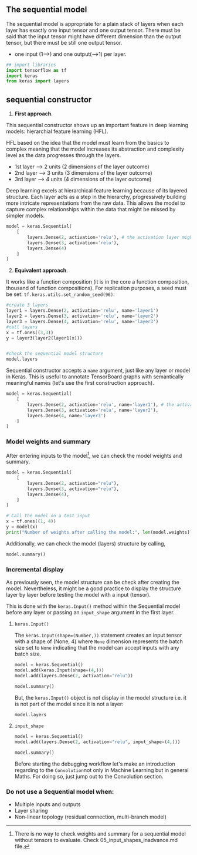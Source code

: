 ## The sequential model

The sequential model is appropriate for a plain stack of layers when each layer has exactly one input tensor and one output tensor. There must be said that the input tensor might have different dimension than the output tensor, but there must be still one output tensor.

- one input (1-->) and one output(-->1) per layer.

```python
## import libraries
import tensorflow as tf
import keras
from keras import layers
```

## sequential constructor

1. **First approach**.

This sequential constructor shows up an important feature in deep learning models: hierarchial feature learning (HFL).

HFL based on the idea that the model must learn from the basics to complex meaning that the model increases its abstraction and complexity level as the data progresses through the layers.

- 1st layer --> 2 units (2 dimensions of the layer outcome)
- 2nd layer --> 3 units (3 dimensions of the layer outcome)
- 3rd layer --> 4 units (4 dimensions of the layer outcome)

Deep learning excels at hierarchical feature learning because of its layered structure. Each layer acts as a step in the hierarchy, progressively building more intricate representations from the raw data. This allows the model to capture complex relationships within the data that might be missed by simpler models.

```python
model = keras.Sequential(
    [
        layers.Dense(2, activation='relu'), # the activation layer might change depending on the model conditions
        layers.Dense(3, activation='relu'),
        layers.Dense(4)
    ]
)
```

2. **Equivalent approach**.

It works like a function composition (it is in the core a function composition, thousand of function compositions). For replication purposes, a seed must be set: `tf.keras.utils.set_random_seed(96)`.

```python
#create 3 layers
layer1 = layers.Dense(2, activation='relu', name='layer1')
layer2 = layers.Dense(3, activation='relu', name='layer2')
layer3 = layers.Dense(4, activation='relu', name='layer3')
#call layers
x = tf.ones((3,3))
y = layer3(layer2(layer1(x)))


#check the sequential model structure
model.layers
```

Sequential constructor accepts a `name` argument, just like any layer or model in Keras. This is useful to annotate TensorBoard graphs with semantically meaningful names (let's use the first construction approach).

```python
model = keras.Sequential(
    [
        layers.Dense(2, activation='relu', name='layer1'), # the activation layer might change depending on the model conditions
        layers.Dense(3, activation='relu', name='layer2'),
        layers.Dense(4, name='layer3')
    ]
)
```

### Model weights and summary

After entering inputs to the model[^1], we can check the model weights and summary.

```python
model = keras.Sequential(
    [
        layers.Dense(2, activation="relu"),
        layers.Dense(3, activation="relu"),
        layers.Dense(4),
    ]
)

# Call the model on a test input
x = tf.ones((1, 4))
y = model(x)
print("Number of weights after calling the model:", len(model.weights))
```

Additionally, we can check the model (layers) structure by calling,

```python
model.summary()
```

[^1]: There is no way to check weights and summary for a sequential model without tensors to evaluate. Check 05_input_shapes_inadvance.md file.

### Incremental display

As previously seen, the model structure can be check after creating the model. Nevertheless, it might be a good practice to display the structure layer by layer before testing the model with a input (tensor).

This is done with the `keras.Input()` method within the Sequential model before any layer or passing an `input_shape` argument in the first layer.

1. `keras.Input()`

    The `keras.Input(shape=(Number,))` statement creates an input tensor with a shape of (None, 4) where `None` dimension represents the batch size set to `None` indicating that the model can accept inputs with any batch size.

    ```python
    model = keras.Sequential()
    model.add(keras.Input(shape=(4,)))
    model.add(layers.Dense(2, activation="relu"))

    model.summary()
    ```

    But, the `keras.Input()` object is not display in the model structure i.e. it is not part of the model since it is not a layer:

    ```python
    model.layers
    ```

2. `input_shape`

    ```python
    model = keras.Sequential()
    model.add(layers.Dense(2, activation="relu", input_shape=(4,)))

    model.summary()
    ```

    Before starting the debugging workflow let's make an introduction regarding to the `Convolution`not only in Machine Learning but in general Maths. For doing so, just jump out to the Convolution section.



### Do not use a Sequential model when:

- Multiple inputs and outputs
- Layer sharing
- Non-linear topology (residual connection, multi-branch model)
